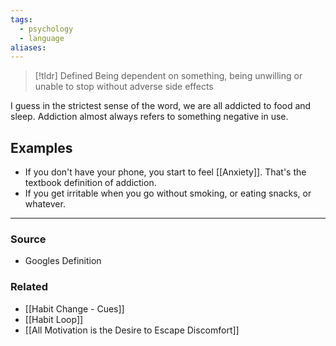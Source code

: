 ```yaml
---
tags:
  - psychology
  - language
aliases:
---
```

> [!tldr] Defined
> Being dependent on something, being unwilling or unable to stop without adverse side effects

I guess in the strictest sense of the word, we are all addicted to food and sleep. Addiction almost always refers to something negative in use. 
## Examples
- If you don't have your phone, you start to feel [[Anxiety]]. That's the textbook definition of addiction.
- If you get irritable when you go without smoking, or eating snacks, or whatever. 


---
### Source
- Googles Definition

### Related
- [[Habit Change - Cues]]
- [[Habit Loop]]
- [[All Motivation is the Desire to Escape Discomfort]]
